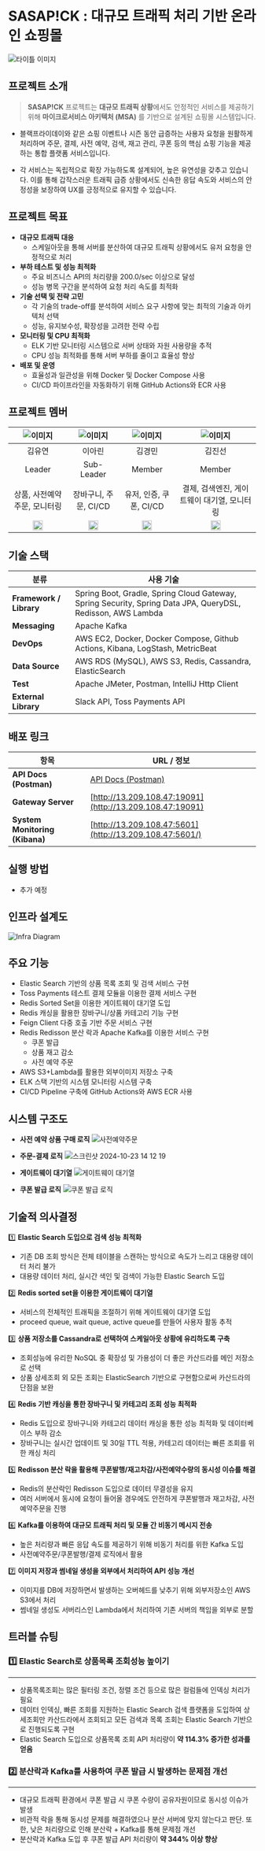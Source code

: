 # SASAP!CK : 대규모 트래픽 처리 기반 온라인 쇼핑몰

![타이틀 이미지](https://github.com/user-attachments/assets/1096861f-ab73-42cb-abc2-0b950610cdee)

## 프로젝트 소개

> **SASAP!CK** 프로젝트는 **대규모 트래픽 상황**에서도 안정적인 서비스를 제공하기 위해 **마이크로서비스 아키텍처 (MSA)** 를 기반으로 설계된 쇼핑몰 시스템입니다.

- 블랙프라이데이와 같은 쇼핑 이벤트나 시즌 동안 급증하는 사용자 요청을 원활하게 처리하며 주문, 결제, 사전 예약, 검색, 재고 관리, 쿠폰 등의 핵심 쇼핑 기능을 제공하는 통합 플랫폼 서비스입니다.

- 각 서비스는 독립적으로 확장 가능하도록 설계되어, 높은 유연성을 갖추고 있습니다. 이를 통해 갑작스러운 트래픽 급증 상황에서도 신속한 응답 속도와 서비스의 안정성을 보장하여 UX를 긍정적으로 유지할 수 있습니다.

## 프로젝트 목표

- **대규모 트래픽 대응**
    - 스케일아웃을 통해 서버를 분산하여 대규모 트래픽 상황에서도 유저 요청을 안정적으로 처리
- **부하 테스트 및 성능 최적화**
    - 주요 비즈니스 API의 처리량을 200.0/sec 이상으로 달성
    - 성능 병목 구간을 분석하여 요청 처리 속도를 최적화
- **기술 선택 및 전략 고민**
    - 각 기술의 trade-off를 분석하여 서비스 요구 사항에 맞는 최적의 기술과 아키텍처 선택
    - 성능, 유지보수성, 확장성을 고려한 전략 수립
- **모니터링 및 CPU 최적화**
    - ELK 기반 모니터링 시스템으로 서버 상태와 자원 사용량을 추적
    - CPU 성능 최적화를 통해 서버 부하를 줄이고 효율성 향상
- **배포 및 운영**
    - 효율성과 일관성을 위해 Docker 및 Docker Compose 사용
    - CI/CD 파이프라인을 자동화하기 위해 GitHub Actions와 ECR 사용

## 프로젝트 멤버

| ![이미지](#)       | ![이미지](#)        | ![이미지](#)        | ![이미지](#)        |
|:------------------:|:------------------:|:------------------:|:------------------:|
| 김유연           | 이아린           | 김경민           | 김진선           |
| Leader           | Sub-Leader       | Member            | Member            |
| 상품, 사전예약주문, 모니터링 | 장바구니, 주문, CI/CD | 유저, 인증, 쿠폰, CI/CD | 결제, 검색엔진, 게이트웨이 대기열, 모니터링 |
| <a href="https://github.com/yooyouny"><img src="https://upload.wikimedia.org/wikipedia/commons/9/91/Octicons-mark-github.svg" alt="GitHub" width="20" height="20"></a> | <a href="https://github.com/eggnee"><img src="https://upload.wikimedia.org/wikipedia/commons/9/91/Octicons-mark-github.svg" alt="GitHub" width="20" height="20"></a> | <a href="https://github.com/kyeonkim"><img src="https://upload.wikimedia.org/wikipedia/commons/9/91/Octicons-mark-github.svg" alt="GitHub" width="20" height="20"></a> | <a href="https://github.com/kimzinsun"><img src="https://upload.wikimedia.org/wikipedia/commons/9/91/Octicons-mark-github.svg" alt="GitHub" width="20" height="20"></a> |

## 기술 스택

| **분류**               | **사용 기술**                                                                                     |
|------------------------|--------------------------------------------------------------------------------------------------|
| **Framework / Library** | Spring Boot, Gradle, Spring Cloud Gateway, Spring Security, Spring Data JPA, QueryDSL, Redisson, AWS Lambda |
| **Messaging**           | Apache Kafka                                                                                     |
| **DevOps**              | AWS EC2, Docker, Docker Compose, Github Actions, Kibana, LogStash, MetricBeat                     |
| **Data Source**         | AWS RDS (MySQL), AWS S3, Redis, Cassandra, ElasticSearch                                          |
| **Test**                | Apache JMeter, Postman, IntelliJ Http Client                                                     |
| **External Library**    | Slack API, Toss Payments API                                                                     |

## 배포 링크

| 항목                    | URL / 정보                                                    |
|-------------------------|---------------------------------------------------------------|
| **API Docs (Postman)**   | [API Docs (Postman)](https://documenter.getpostman.com/view/38424997/2sAY4rDjFF) | 
| **Gateway Server**       | [http://13.209.108.47:19091](http://13.209.108.47:19091)       |
| **System Monitoring (Kibana)** | [http://13.209.108.47:5601](http://13.209.108.47:5601/)  |

## 실행 방법

- 추가 예정

## 인프라 설계도

![Infra Diagram](https://github.com/user-attachments/assets/d39ac2c2-8407-4536-a5f6-b9e75f9b35a5)

## 주요 기능

- Elastic Search 기반의 상품 목록 조회 및 검색 서비스 구현
- Toss Payments 테스트 결제 모듈을 이용한 결제 서비스 구현
- Redis Sorted Set을 이용한 게이트웨이 대기열 도입
- Redis 캐싱을 활용한 장바구니/상품 카테고리 기능 구현
- Feign Client 다중 호출 기반 주문 서비스 구현
- Redis Redisson 분산 락과 Apache Kafka를 이용한 서비스 구현
    - 쿠폰 발급
    - 상품 재고 감소
    - 사전 예약 주문
- AWS S3+Lambda를 활용한 외부이미지 저장소 구축
- ELK 스택 기반의 시스템 모니터링 시스템 구축
- CI/CD Pipeline 구축에 GitHub Actions와 AWS ECR 사용

## 시스템 구조도

- **사전 예약 상품 구매 로직**
![사전예약주문](https://github.com/user-attachments/assets/8eda47aa-dfc8-45ba-bbf3-84e494d9dbf6)

- **주문-결제 로직**
![스크린샷 2024-10-23 14 12 19](https://github.com/user-attachments/assets/cca299b6-f7aa-493c-b01b-4d170f3ad21b)

- **게이트웨이 대기열**
![게이트웨이 대기열](https://github.com/user-attachments/assets/60128818-fcc0-471c-bc1b-ba7472f64a32)

- **쿠폰 발급 로직**
![쿠폰 발급 로직](https://github.com/user-attachments/assets/5603b0d5-0e48-412c-8e7c-6ca671bf47b4)

## 기술적 의사결정

1️⃣ **Elastic Search 도입으로 검색 성능 최적화**

- 기존 DB 조회 방식은 전체 테이블을 스캔하는 방식으로 속도가 느리고 대용량 데이터 처리 불가
- 대용량 데이터 처리, 실시간 색인 및 검색이 가능한 Elastic Search 도입

2️⃣ **Redis sorted set을 이용한 게이트웨이 대기열**

- 서비스의 전체적인 트래픽을 조절하기 위해 게이트웨이 대기열 도입
- proceed queue, wait queue, active queue를 만들어 사용자 활동 추적

3️⃣ **상품 저장소를 Cassandra로 선택하여 스케일아웃 상황에 유리하도록 구축** 

- 조회성능에 유리한 NoSQL 중 확장성 및 가용성이 더 좋은 카산드라를 메인 저장소로 선택
- 상품 상세조회 외 모든 조회는 ElasticSearch 기반으로 구현함으로써 카산드라의 단점을 보완

4️⃣ **Redis 기반 캐싱을 통한 장바구니 및 카테고리 조회 성능 최적화**

- Redis 도입으로 장바구니와 카테고리 데이터 캐싱을 통한 성능 최적화 및 데이터베이스 부하 감소
- 장바구니는 실시간 업데이트 및 30일 TTL 적용, 카테고리 데이터는 빠른 조회를 위한 캐싱 처리

5️⃣ **Redisson 분산 락을 활용해 쿠폰발행/재고차감/사전예약수량의 동시성 이슈를 해결**

- Redis의 분산락인 Redisson 도입으로 데이터 무결성을 유지
- 여러 서버에서 동시에 요청이 들어올 경우에도 안전하게 쿠폰발행과 재고차감, 사전예약주문을 진행

6️⃣ **Kafka를 이용하여 대규모 트래픽 처리 및 모듈 간 비동기 메시지 전송**

- 높은 처리량과 빠른 응답 속도를 제공하기 위해 비동기 처리를 위한 Kafka 도입
- 사전예약주문/쿠폰발행/결제 로직에서 활용

7️⃣ **이미지 저장과 썸네일 생성을 외부에서 처리하여 API 성능 개선**

- 이미지를 DB에 저장하면서 발생하는 오버헤드를 낮추기 위해 외부저장소인 AWS S3에서 처리
- 썸네일 생성도 서버리스인 Lambda에서 처리하여 기존 서버의 책임을 외부로 분할

## 트러블 슈팅

### 1️⃣ Elastic Search로 상품목록 조회성능 높이기

---

- 상품목록조회는 많은 필터링 조건, 정렬 조건 등으로 많은 컬럼들에 인덱싱 처리가 필요
- 데이터 인덱싱, 빠른 조회를 지원하는 Elastic Search 검색 플랫폼을 도입하여 상세조회만 카산드라에서 조회되고 모든 검색과 목록 조회는 Elastic Search 기반으로 진행되도록 구현
- Elastic Search 도입으로 상품목록 조회 API 처리량이 **약 114.3% 증가한 성과를 얻음**

### **2️⃣ 분산락과 Kafka를 사용하여 쿠폰 발급 시 발생하는 문제점 개선**

---

- 대규모 트래픽 환경에서 쿠폰 발급 시 쿠폰 수량이 공유자원이므로 동시성 이슈가 발생
- 비관적 락을 통해 동시성 문제를 해결하였으나 분산 서버에 맞지 않는다고 판단. 또한, 낮은 처리량으로 인해 분산락 + Kafka를 통해 문제점 개선
- 분산락과 Kafka 도입 후 쿠폰 발급 API 처리량이 **약 344% 이상 향상**
